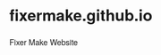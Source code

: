 # fixermake.github.io
Fixer Make Website

<!DOCTYPE html>
<html lang="en">
<head>
    <meta charset="UTF-8">
    <meta http-equiv="X-UA-Compatible" content="IE=edge">
    <meta name="viewport" content="width=device-width, initial-scale=1.0">
    <script src="https://ajax.googleapis.com/ajax/libs/jquery/3.6.0/jquery.min.js"></script>
    <title>Online exam</title>
    <style>
        html,body {
            font-family: Helvetica Neue,Helvetica,Arial,sans-serif;
            -webkit-font-smoothing: antialiased;
        }   
        .d-none{
            display:none;
        }
        nav#nevigation{
            position:fixed;
            top: 0;
            left: 0;
            z-index: 1000;
            width:100%;
            height: auto;
            background-color:#fff;
            box-shadow: 0 1px 5px 0 rgb(0 0 0 / 10%);
        }
        nav#nevigation > div.container{
            position: relative;
            display: flex;
            flex-direction: row;
            align-items: center;
            background: #fdfdfd;
            line-height: 60px;
            width:100%;
        }
        nav#nevigation > div.container > div.icon{
            display: flex;
            align-items: center;
            font-size: 1.25rem;
            margin-left: 2%;
            margin-right: 2%;
        }
        nav#nevigation > div.container > div.icon > span.icon{
            width: 35px;
            height: 35px;
        }
        nav#nevigation > div.container > div.icon > span.name{
            margin-left: 15px;
        }
        nav#nevigation > div.container > div.page{
            display: flex;
        }
        nav#nevigation > div.container > div.page > div{
            display: flex;
            cursor: pointer;
            align-items: center;
            font-size: 0.9375rem;
            text-transform: capitalize;
            margin: 0;
            padding: 0 20px;
            color: #515a6e;
            border-bottom: 2px solid #fff;
        }
        nav#nevigation > div.container > div.page > div.active,
        nav#nevigation > div.container > div.page > div:hover{
            color: #2d8cf0;
            border-bottom: 2px solid #2d8cf0;
        }
        nav#nevigation > div.container > div.page > div > span{
            display: flex;
        }
        nav#nevigation > div.container > div.page > div > span.icon > svg{
            margin-right: 9px;
            width: 15px;
            height:15px;
        }
        nav#nevigation > div.container > div.authentication{
            margin-left: auto;
            margin-right: 10px;
        }
        nav#nevigation > div.container > div.authentication > div.login-register > button{
            height:32px;
            padding: 0 15px;
            cursor: pointer;
            font-size: 0.875rem;
            border-radius: 32px;
            vertical-align:middle;
            font-weight: 400;
            text-align: center;
            transition: color .2s linear,background-color .2s linear,border .2s linear,box-shadow .2s linear,-webkit-box-shadow .2s linear;
            color: #515a6e;
            background-color: #fff;
            border: 1px solid #dcdee2;
            text-transform: capitalize;
        }
        nav#nevigation > div.container > div.authentication > div.login-register > button:hover,
        nav#nevigation > div.container > div.authentication > div.profile > button.name:hover{
            color: #57a3f3;
            background-color: #fff;
            border-color: #57a3f3;
        }
        nav#nevigation > div.container > div.authentication > div.profile{
            position:relative;
            margin-right: 30px;
        }
        nav#nevigation > div.container > div.authentication > div.profile > button.name{
            min-width: 100px;
            max-width: 100px;
            display: flex;
            align-items:center;
            border: none;
            background-color:#fff;
            transition: color .2s linear,background-color .2s linear,border .2s linear,box-shadow .2s linear,-webkit-box-shadow .2s linear;
            padding:0 15px;
            line-height: 1.5;
            font-size: 1.125rem;
        }
        nav#nevigation > div.container > div.authentication > div.profile > button.name > svg{
            width: 14px;
            height:14px;
            margin-left: 7px;
        }
        nav#nevigation > div.container > div.authentication > div.profile > div.container{
            position: absolute;
            z-index: 900;
            top: 60px;
            left: 0px;
            min-width: 100px;
        }
        nav#nevigation > div.container > div.authentication > div.profile > div.container > ul.dropdown{
            padding: 0;
            margin:0;
            width:100%;
            height: 100%;
            overflow: hidden;
            margin: 5px 0;
            padding: 5px 0;
            background-color: #fff;
            border-radius: 4px;
            box-shadow: 0 1px 6px rgb(0 0 0 / 20%);
            list-style: none;
            text-transform: capitalize;
        }
        nav#nevigation > div.container > div.authentication > div.profile > div.container > ul.dropdown > li.row{
            display: flex;
            align-items: center;
            justify-content: center;
            line-height: normal;
            padding: 7px 16px;
            cursor: pointer;
            color: #515a6e;
            font-size: 0.875rem!important;
            -webkit-transition: background .2s ease-in-out;
            transition: background .2s ease-in-out;
        }
        nav#nevigation > div.container > div.authentication > div.profile > div.container > ul.dropdown > li.row:hover{
            background-color:#f3f3f3;
        }
        nav#nevigation > div.container > div.authentication > div.profile > div.container > ul.dropdown.deactive{
            height: 0;
            padding-top: 0px;
            padding-bottom: 0px;
        }
        nav#nevigation > div.container > div.authentication > div.profile > div.container > ul.dropdown > li.row:not(:first-child){
            margin-top: 5px;
            border-top: 1px solid #e8eaec;
        }
        nav#nevigation > div.container > div.authentication > div.profile > button.name:focus{
            
        }

    </style>
</head>
<body>
    <nav id="nevigation">
        <div class="container">
            <div class="icon">
                <span class="icon"><img src="C:\Users\hilwo\OneDrive\Downloads\download (2).svg" alt="Not found"></span>
                <span class="name">Icon is hear</span>
            </div>
            <div class="page">
                <div class="home active">
                    <span class="icon">
                        <svg xmlns="http://www.w3.org/2000/svg" width="16" height="16" fill="currentColor" viewBox="0 0 16 16"><path d="M6.5 14.5v-3.505c0-.245.25-.495.5-.495h2c.25 0 .5.25.5.5v3.5a.5.5 0 0 0 .5.5h4a.5.5 0 0 0 .5-.5v-7a.5.5 0 0 0-.146-.354L13 5.793V2.5a.5.5 0 0 0-.5-.5h-1a.5.5 0 0 0-.5.5v1.293L8.354 1.146a.5.5 0 0 0-.708 0l-6 6A.5.5 0 0 0 1.5 7.5v7a.5.5 0 0 0 .5.5h4a.5.5 0 0 0 .5-.5z"/></svg>
                    </span>
                    <span class="name">home</span>
                </div>
                <div class="help">
                    <span class="icon">
                        <svg xmlns="http://www.w3.org/2000/svg" width="16" height="16" fill="currentColor" viewBox="0 0 16 16"><path d="M8 16A8 8 0 1 0 8 0a8 8 0 0 0 0 16zm.93-9.412-1 4.705c-.07.34.029.533.304.533.194 0 .487-.07.686-.246l-.088.416c-.287.346-.92.598-1.465.598-.703 0-1.002-.422-.808-1.319l.738-3.468c.064-.293.006-.399-.287-.47l-.451-.081.082-.381 2.29-.287zM8 5.5a1 1 0 1 1 0-2 1 1 0 0 1 0 2z"/></svg>
                    </span>
                    <span class="name">help</span>
                </div>
                <div class="schedule">
                    <span class="icon">
                        <svg xmlns="http://www.w3.org/2000/svg" width="16" height="16" fill="currentColor" viewBox="0 0 16 16"><path d="M14 0H2a2 2 0 0 0-2 2v12a2 2 0 0 0 2 2h12a2 2 0 0 0 2-2V2a2 2 0 0 0-2-2zM1 3.857C1 3.384 1.448 3 2 3h12c.552 0 1 .384 1 .857v10.286c0 .473-.448.857-1 .857H2c-.552 0-1-.384-1-.857V3.857z"/><path d="M6.5 7a1 1 0 1 0 0-2 1 1 0 0 0 0 2zm3 0a1 1 0 1 0 0-2 1 1 0 0 0 0 2zm3 0a1 1 0 1 0 0-2 1 1 0 0 0 0 2zm-9 3a1 1 0 1 0 0-2 1 1 0 0 0 0 2zm3 0a1 1 0 1 0 0-2 1 1 0 0 0 0 2zm3 0a1 1 0 1 0 0-2 1 1 0 0 0 0 2zm3 0a1 1 0 1 0 0-2 1 1 0 0 0 0 2zm-9 3a1 1 0 1 0 0-2 1 1 0 0 0 0 2zm3 0a1 1 0 1 0 0-2 1 1 0 0 0 0 2zm3 0a1 1 0 1 0 0-2 1 1 0 0 0 0 2z"/></svg>
                    </span>
                    <span class="name">schedule</span>
                </div>
                <div class="profile">
                    <span class="icon">
                        <svg xmlns="http://www.w3.org/2000/svg" width="16" height="16" fill="currentColor"  viewBox="0 0 16 16"><path d="M3 14s-1 0-1-1 1-4 6-4 6 3 6 4-1 1-1 1H3zm5-6a3 3 0 1 0 0-6 3 3 0 0 0 0 6z"/></svg>
                    </span>
                    <span class="name">profile</span>
                </div>
            </div>
            <div class="authentication">
                <div class="login-register d-none">
                    <button class="login">login</button>
                    <button class="register">register</button>
                </div>
                <div class="profile">
                    <button class="name">
                        <span>name</span>
                        <svg xmlns="http://www.w3.org/2000/svg" width="16" height="16" fill="currentColor" viewBox="0 0 16 16"><path d="M7.247 11.14 2.451 5.658C1.885 5.013 2.345 4 3.204 4h9.592a1 1 0 0 1 .753 1.659l-4.796 5.48a1 1 0 0 1-1.506 0z"/></svg>
                    </button>
                    <div class="container">
                        <ul class="dropdown deactive">
                            <li class="row">settings</li>
                            <li class="row">logout</li>
                        </ul>
                    </div>
                </div>
            </div>
        </div>
    </nav>
    <script>
        $(document).ready(function(){
            $("nav#nevigation > div.container > div.authentication > div.profile > button.name").focus(function(){
                $("nav#nevigation > div.container > div.authentication > div.profile > div.container > ul.dropdown").removeClass("deactive")
            })
            $("nav#nevigation > div.container > div.authentication > div.profile > button.name").focusout(function(){
                $("nav#nevigation > div.container > div.authentication > div.profile > div.container > ul.dropdown").addClass("deactive")
            })
        })
    </script>
</body>
</html>
